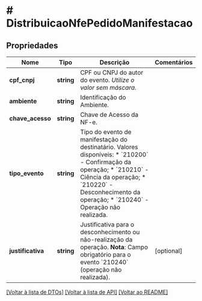 # # DistribuicaoNfePedidoManifestacao

## Propriedades

Nome | Tipo | Descrição | Comentários
------------ | ------------- | ------------- | -------------
**cpf_cnpj** | **string** | CPF ou CNPJ do autor do evento.    *Utilize o valor sem máscara*. |
**ambiente** | **string** | Identificação do Ambiente. |
**chave_acesso** | **string** | Chave de Acesso da NF-e. |
**tipo_evento** | **string** | Tipo do evento de manifestação do destinatário.    Valores disponíveis:  * &#x60;210200&#x60; - Confirmação da operação;  * &#x60;210210&#x60; - Ciência da operação;  * &#x60;210220&#x60; - Desconhecimento da operação;  * &#x60;210240&#x60; - Operação não realizada. |
**justificativa** | **string** | Justificativa para o desconhecimento ou não-realização da operação.    **Nota**: Campo obrigatório para o evento &#x60;210240&#x60; (operação não realizada). | [optional]

[[Voltar à lista de DTOs]](../../README.md#models) [[Voltar à lista de API]](../../README.md#endpoints) [[Voltar ao README]](../../README.md)
